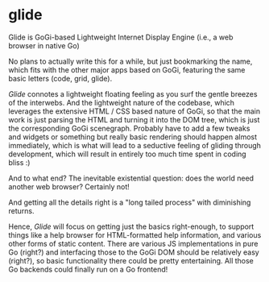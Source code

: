 # glide

Glide is GoGi-based Lightweight Internet Display Engine (i.e., a web browser in native Go)

No plans to actually write this for a while, but just bookmarking the name, which fits with the other major apps based on GoGi, featuring the same basic letters (code, grid, glide).

*Glide* connotes a lightweight floating feeling as you surf the gentle breezes of the interwebs.  And the lightweight nature of the codebase, which leverages the extensive HTML / CSS based nature of GoGi, so that the main work is just parsing the HTML and turning it into the DOM tree, which is just the corresponding GoGi scenegraph.  Probably have to add a few tweaks and widgets or something but really basic rendering should happen almost immediately, which is what will lead to a seductive feeling of gliding through development, which will result in entirely too much time spent in coding bliss :)

And to what end?  The inevitable existential question: does the world need another web browser?  Certainly not!

And getting all the details right is a "long tailed process" with diminishing returns.

Hence, *Glide* will focus on getting just the basics right-enough, to support things like a help browser for HTML-formatted help information, and various other forms of static content.  There are various JS implementations in pure Go (right?) and interfacing those to the GoGi DOM should be relatively easy (right?), so basic functionality there could be pretty entertaining.  All those Go backends could finally run on a Go frontend!  

